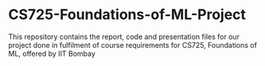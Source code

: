 # CS725-Foundations-of-ML-Project
This repository contains the report, code and presentation files for our project done in fulfilment of course requirements for CS725, Foundations of ML, offered by IIT Bombay 
